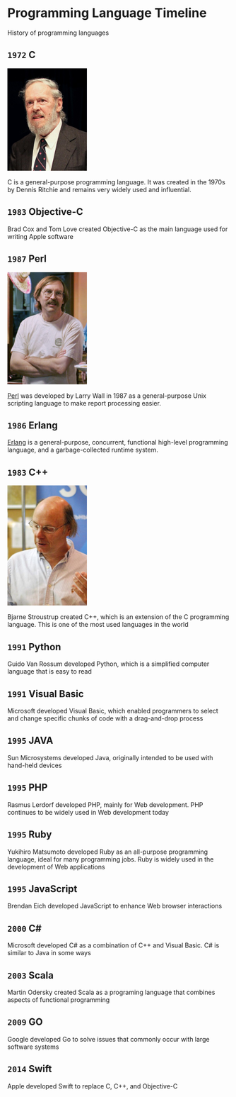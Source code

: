 Programming Language Timeline
===

History of programming languages

## `1972` C

<img src="./author/Dennis_Ritchie_2011.jpg" width="180" alt="Dennis Ritchie" />

C is a general-purpose programming language. It was created in the 1970s by Dennis Ritchie and remains very widely used and influential.

## `1983` Objective-C

Brad Cox and Tom Love created Objective-C as the main language used for writing Apple software

## `1987` Perl

<img src="./author/Larry_Wall_YAPC_2007.jpg" width="180" alt="Larry Wall" />

[Perl](https://www.perl.org/) was developed by Larry Wall in 1987 as a general-purpose Unix scripting language to make report processing easier.

## `1986` Erlang

[Erlang](https://www.erlang.org/) is a general-purpose, concurrent, functional high-level programming language, and a garbage-collected runtime system.

## `1983` C++

<img src="./author/Bjarne-stroustrup_2010.jpg" width="180" alt="Larry Wall" />

Bjarne Stroustrup created C++, which is an extension of the C programming language. This is one of the most used languages in the world

## `1991` Python

Guido Van Rossum developed Python, which is a simplified computer language that is easy to read

## `1991` Visual Basic

Microsoft developed Visual Basic, which enabled programmers to select and change specific chunks of code with a drag-and-drop process

## `1995` JAVA

Sun Microsystems developed Java, originally intended to be used with hand-held devices

## `1995` PHP

Rasmus Lerdorf developed PHP, mainly for Web development. PHP continues to be widely used in Web development today

## `1995` Ruby

Yukihiro Matsumoto developed Ruby as an all-purpose programming language, ideal for many programming jobs. Ruby is widely used in the development of Web applications

## `1995` JavaScript

Brendan Eich developed JavaScript to enhance Web browser interactions

## `2000` C#

Microsoft developed C# as a combination of C++ and Visual Basic. C# is similar to Java in some ways

## `2003` Scala

Martin Odersky created Scala as a programing language that combines aspects of functional programming

## `2009` GO

Google developed Go to solve issues that commonly occur with large software systems

## `2014` Swift

Apple developed Swift to replace C, C++, and Objective-C